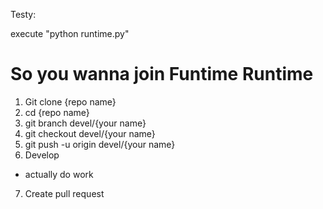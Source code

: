 Testy:

execute "python runtime.py"

# So you wanna join Funtime Runtime
1. Git clone {repo name}
2. cd {repo name}
3. git branch devel/{your name}
4. git checkout devel/{your name}
5. git push -u origin devel/{your name}
6. Develop
  * actually do work
7. Create pull request

